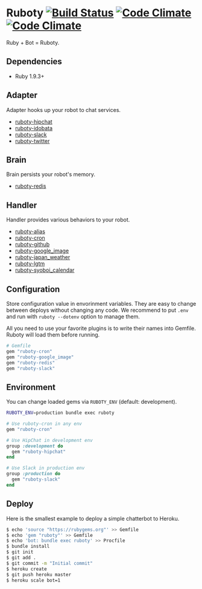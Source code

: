 # Ruboty [![Build Status](https://travis-ci.org/r7kamura/ruboty.png)](https://travis-ci.org/r7kamura/ruboty) [![Code Climate](https://codeclimate.com/github/r7kamura/ruboty.png)](https://codeclimate.com/github/r7kamura/ruboty) [![Code Climate](https://codeclimate.com/github/r7kamura/ruboty/coverage.png)](https://codeclimate.com/github/r7kamura/ruboty)

Ruby + Bot = Ruboty.

## Dependencies
* Ruby 1.9.3+

## Adapter
Adapter hooks up your robot to chat services.

* [ruboty-hipchat](https://github.com/r7kamura/ruboty-hipchat)
* [ruboty-idobata](https://github.com/hanachin/ruboty-idobata)
* [ruboty-slack](https://github.com/r7kamura/ruboty-slack)
* [ruboty-twitter](https://github.com/r7kamura/ruboty-twitter)

## Brain
Brain persists your robot's memory.

* [ruboty-redis](https://github.com/r7kamura/ruboty-redis)

## Handler
Handler provides various behaviors to your robot.

* [ruboty-alias](https://github.com/r7kamura/ruboty-alias)
* [ruboty-cron](https://github.com/r7kamura/ruboty-cron)
* [ruboty-github](https://github.com/r7kamura/ruboty-github)
* [ruboty-google_image](https://github.com/r7kamura/ruboty-google_image)
* [ruboty-japan_weather](https://github.com/taiki45/ruboty-japan_weather)
* [ruboty-lgtm](https://github.com/negipo/ruboty-lgtm)
* [ruboty-syoboi_calendar](https://github.com/r7kamura/ruboty-syoboi_calendar)

## Configuration
Store configuration value in envorinment variables.
They are easy to change between deploys without changing any code.
We recommend to put `.env` and run with `ruboty --dotenv` option to manage them.

All you need to use your favorite plugins is to write their names into Gemfile.
Ruboty will load them before running.

```ruby
# Gemfile
gem "ruboty-cron"
gem "ruboty-google_image"
gem "ruboty-redis"
gem "ruboty-slack"
```

## Environment
You can change loaded gems via `RUBOTY_ENV` (default: development).

```sh
RUBOTY_ENV=production bundle exec ruboty
```

```ruby
# Use ruboty-cron in any env
gem "ruboty-cron"

# Use HipChat in development env
group :development do
  gem "ruboty-hipchat"
end

# Use Slack in production env
group :production do
  gem "ruboty-slack"
end
```

## Deploy
Here is the smallest example to deploy a simple chatterbot to Heroku.

```sh
$ echo 'source "https://rubygems.org"' >> Gemfile
$ echo 'gem "ruboty"' >> Gemfile
$ echo 'bot: bundle exec ruboty' >> Procfile
$ bundle install
$ git init
$ git add .
$ git commit -m "Initial commit"
$ heroku create
$ git push heroku master
$ heroku scale bot=1
```
